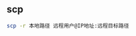 <!--
 * @Description: 
 * @Version: 1.0
 * @Author: DaLao
 * @Email: dalao_li@163.com
 * @Date: 2022-01-03 00:56:31
 * @LastEditors: dalao
 * @LastEditTime: 2022-04-17 09:37:14
-->

## scp


```sh
scp -r 本地路径 远程用户@IP地址:远程目标路径
```